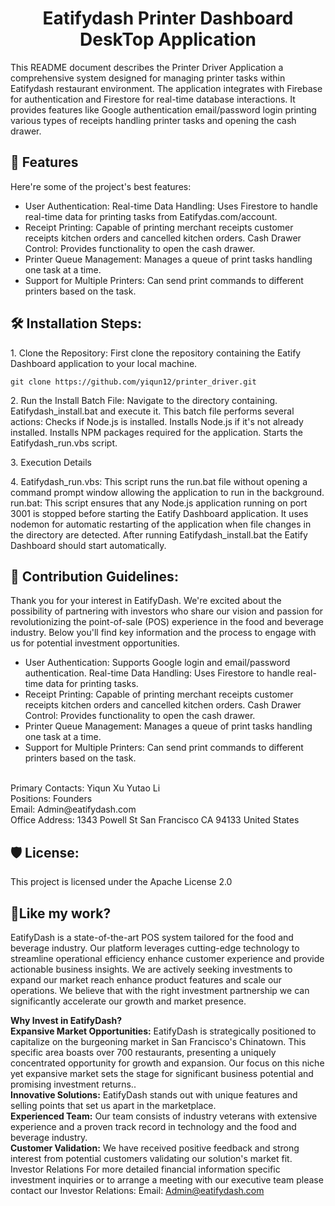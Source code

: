 <h1 align="center" id="title">Eatifydash Printer Dashboard DeskTop Application</h1>

<p id="description">This README document describes the Printer Driver Application a comprehensive system designed for managing printer tasks within Eatifydash restaurant environment. The application integrates with Firebase for authentication and Firestore for real-time database interactions. It provides features like Google authentication email/password login printing various types of receipts handling printer tasks and opening the cash drawer.</p>

  
  
<h2>🧐 Features</h2>

Here're some of the project's best features:

*   User Authentication: Real-time Data Handling: Uses Firestore to handle real-time data for printing tasks from Eatifydas.com/account.
*   Receipt Printing: Capable of printing merchant receipts customer receipts kitchen orders and cancelled kitchen orders. Cash Drawer Control: Provides functionality to open the cash drawer.
*   Printer Queue Management: Manages a queue of print tasks handling one task at a time.
*   Support for Multiple Printers: Can send print commands to different printers based on the task.

<h2>🛠️ Installation Steps:</h2>

<p>1. Clone the Repository: First clone the repository containing the Eatify Dashboard application to your local machine.</p>

```
git clone https://github.com/yiqun12/printer_driver.git
```

<p>2. Run the Install Batch File: Navigate to the directory containing. Eatifydash_install.bat and execute it. This batch file performs several actions: Checks if Node.js is installed. Installs Node.js if it's not already installed. Installs NPM packages required for the application. Starts the Eatifydash_run.vbs script.</p>

<p>3. Execution Details</p>

<p>4. Eatifydash_run.vbs: This script runs the run.bat file without opening a command prompt window allowing the application to run in the background. run.bat: This script ensures that any Node.js application running on port 3001 is stopped before starting the Eatify Dashboard application. It uses nodemon for automatic restarting of the application when file changes in the directory are detected. After running Eatifydash_install.bat the Eatify Dashboard should start automatically.</p>

<h2>🍰 Contribution Guidelines:</h2>

Thank you for your interest in EatifyDash. We're excited about the possibility of partnering with investors who share our vision and passion for revolutionizing the point-of-sale (POS) experience in the food and beverage industry. Below you'll find key information and the process to engage with us for potential investment opportunities. 

*   User Authentication: Supports Google login and email/password authentication. Real-time Data Handling: Uses Firestore to handle real-time data for printing tasks.
*   Receipt Printing: Capable of printing merchant receipts customer receipts kitchen orders and cancelled kitchen orders. Cash Drawer Control: Provides functionality to open the cash drawer.
*   Printer Queue Management: Manages a queue of print tasks handling one task at a time.
*   Support for Multiple Printers: Can send print commands to different printers based on the task.
<br />
Primary Contacts: Yiqun Xu Yutao Li 
<br />
Positions: Founders 
<br />
Email: Admin@eatifydash.com 
<br />
Office Address: 1343 Powell St San Francisco CA 94133 United States

<h2>🛡️ License:</h2>

This project is licensed under the Apache License 2.0

<h2>💖Like my work?</h2>

EatifyDash is a state-of-the-art POS system tailored for the food and beverage industry. Our platform leverages cutting-edge technology to streamline operational efficiency enhance customer experience and provide actionable business insights. We are actively seeking investments to expand our market reach enhance product features and scale our operations. We believe that with the right investment partnership we can significantly accelerate our growth and market presence.<p>**Why Invest in EatifyDash?** 
<br/>
**Expansive Market Opportunities:** EatifyDash is strategically positioned to capitalize on the burgeoning market in San Francisco's Chinatown. This specific area boasts over 700 restaurants, presenting a uniquely concentrated opportunity for growth and expansion. Our focus on this niche yet expansive market sets the stage for significant business potential and promising investment returns..
<br/>
 **Innovative Solutions:** EatifyDash stands out with unique features and selling points that set us apart in the marketplace. 
 <br/>
 **Experienced Team:** Our team consists of industry veterans with extensive experience and a proven track record in technology and the food and beverage industry. 
 <br/>
 **Customer Validation:** We have received positive feedback and strong interest from potential customers validating our solution's market fit. 
 <br/>
 Investor Relations For more detailed financial information specific investment inquiries or to arrange a meeting with our executive team please contact our Investor Relations: Email: Admin@eatifydash.com</p>
